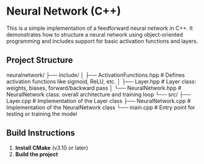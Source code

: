 # Neural Network (C++)

This is a simple implementation of a feedforward neural network in C++. It demonstrates how to structure a neural network using object-oriented programming and includes support for basic activation functions and layers.

## Project Structure

neuralnetwork/
├── include/
│ ├── ActivationFunctions.hpp # Defines activation functions like sigmoid, ReLU, etc.
│ ├── Layer.hpp # Layer class: weights, biases, forward/backward pass
│ └── NeuralNetwork.hpp # NeuralNetwork class: overall architecture and training loop
└── src/
├── Layer.cpp # Implementation of the Layer class
├── NeuralNetwork.cpp # Implementation of the NeuralNetwork class
└── main.cpp # Entry point for testing or training the model


## Build Instructions

1. **Install CMake** (v3.10 or later)
2. **Build the project**